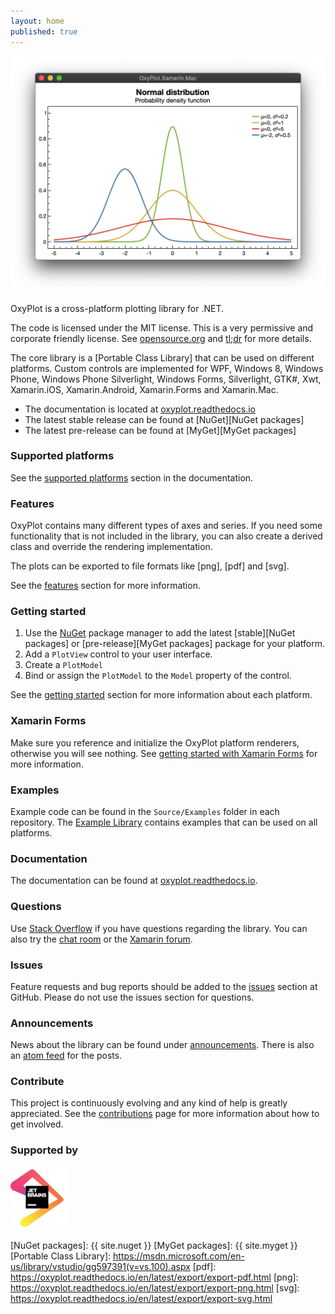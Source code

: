 ```yaml
---
layout: home
published: true
---
```


![Example plot]

OxyPlot is a cross-platform plotting library for .NET. 

The code is licensed under the MIT license. This is a very permissive and corporate friendly license. See [opensource.org](https://opensource.org/licenses/MIT) and [tl;dr](https://tldrlegal.com/license/mit-license) for more details.

The core library is a [Portable Class Library] that can be used on different platforms. Custom controls are implemented for WPF, Windows 8, Windows Phone, Windows Phone Silverlight, Windows Forms, Silverlight, GTK#, Xwt, Xamarin.iOS, Xamarin.Android, Xamarin.Forms and Xamarin.Mac.

- The documentation is located at [oxyplot.readthedocs.io]
- The latest stable release can be found at [NuGet][NuGet packages]
- The latest pre-release can be found at [MyGet][MyGet packages]

### Supported platforms

See the [supported platforms] section in the documentation.

### Features

OxyPlot contains many different types of axes and series. If you need some functionality that is not included in the library, you can also create a derived class and override the rendering implementation.

The plots can be exported to file formats like [png], [pdf] and [svg].

See the [features] section for more information. 

### Getting started

1. Use the [NuGet] package manager to add the latest [stable][NuGet packages] or [pre-release][MyGet packages] package for your platform. 
2. Add a `PlotView` control to your user interface. 
3. Create a `PlotModel`
4. Bind or assign the `PlotModel` to the `Model` property of the control.

See the [getting started] section for more information about each platform. 

### Xamarin Forms

Make sure you reference and initialize the OxyPlot platform renderers, otherwise you will see nothing. See [getting started with Xamarin Forms] for more information. 

### Examples

Example code can be found in the `Source/Examples` folder in each repository. The [Example Library] contains examples that can be used on all platforms.

### Documentation

The documentation can be found at [oxyplot.readthedocs.io].

### Questions

Use [Stack Overflow] if you have questions regarding the library. You can also try the [chat room] or the [Xamarin forum].

### Issues

Feature requests and bug reports should be added to the [issues] section at GitHub. Please do not use the issues section for questions.

### Announcements

News about the library can be found under [announcements]. There is also an [atom feed] for the posts.

### Contribute

This project is continuously evolving and any kind of help is greatly appreciated. See the [contributions] page for more information about how to get involved.

### Supported by

<a href="https://www.jetbrains.com/?from=OxyPlot">
<img src="/public/images/jetbrains.png" alt="Jetbrains" style="height: 100px">
</a>

[Example plot]: /public/images/example1-xamarin-mac.png
[NuGet]: https://www.nuget.org/
[NuGet packages]: {{ site.nuget }}
[MyGet packages]: {{ site.myget }}
[Portable Class Library]: https://msdn.microsoft.com/en-us/library/vstudio/gg597391(v=vs.100).aspx
[pdf]: https://oxyplot.readthedocs.io/en/latest/export/export-pdf.html
[png]: https://oxyplot.readthedocs.io/en/latest/export/export-png.html
[svg]: https://oxyplot.readthedocs.io/en/latest/export/export-svg.html

[features]: https://oxyplot.readthedocs.io/en/latest/introduction/features.html
[contributions]: https://github.com/oxyplot/oxyplot/blob/develop/.github/CONTRIBUTING.md
[getting started]: https://oxyplot.readthedocs.io/en/latest/getting-started/
[getting started with Xamarin Forms]: https://oxyplot.readthedocs.io/en/latest/getting-started/hello-xamarin-forms.html
[supported platforms]: https://oxyplot.readthedocs.io/en/latest/introduction/
[announcements]: /announcements
[atom feed]: https://oxyplot.github.io/atom.xml
[oxyplot.readthedocs.io]: https://oxyplot.readthedocs.io/en/latest/

[repository]: https://github.com/oxyplot/oxyplot
[Source/Examples]: https://github.com/oxyplot/oxyplot/tree/master/Source/Examples
[Example Library]: https://github.com/oxyplot/oxyplot/tree/develop/Source/Examples/ExampleLibrary
[contributors]: https://github.com/oxyplot/oxyplot/graphs/contributors
[issues]: https://github.com/oxyplot/oxyplot/issues/

[oxyplot.userecho.com]: https://oxyplot.userecho.com/
[chat room]: https://gitter.im/oxyplot/oxyplot
[Stack Overflow]: https://stackoverflow.com/questions/tagged/oxyplot?sort=newest
[Xamarin forum]: https://forums.xamarin.com/search?Search=oxyplot
[twitter]: https://twitter.com/search?q=oxyplot
[twitter-hashtag]: https://twitter.com/search?q=%23oxyplot&src=hash

[xamarin-component]: https://components.xamarin.com/
[xamarin-mac]: https://xamarin.com/mac
[mono-mac]: https://www.mono-project.com/MonoMac

[Jetbrains]: https://www.jetbrains.com/
[ReSharper]: https://www.jetbrains.com/resharper/
[dotCover]: https://www.jetbrains.com/dotcover/index.html?topDC
[NDepend]: https://www.ndepend.com/
[Red Gate Software]: https://www.red-gate.com/
[ANTS]: https://www.red-gate.com/products/dotnet-development/ants-performance-profiler/
[Xamarin]: https://www.xamarin.com/
[OzCode]: https://www.oz-code.com/
[OzCode VS extension]: https://visualstudiogallery.msdn.microsoft.com/36925113-cdce-4953-a5d6-fb3d2912dad7
[UserEcho]: https://www.userecho.com/

[jetbrains-logo]: https://pbs.twimg.com/profile_images/675061989446713344/3HgWn-uJ_400x400.png
